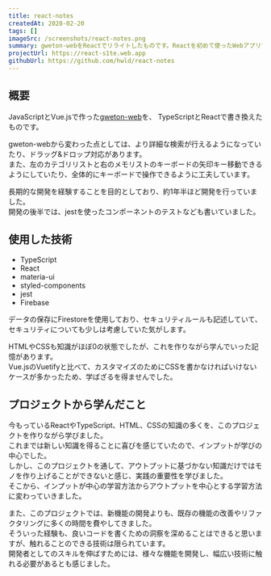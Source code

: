 ```yaml
---
title: react-notes
createdAt: 2020-02-20
tags: []
imageSrc: /screenshots/react-notes.png
summary: gweton-webをReactでリライトしたものです。Reactを初めて使ったWebアプリです。
projectUrl: https://react-s1te.web.app
githubUrl: https://github.com/hwld/react-notes
---
```


## 概要

JavaScriptとVue.jsで作った[gweton-web](/projects/gweton-web)を、
TypeScriptとReactで書き換えたものです。  

gweton-webから変わった点としては、より詳細な検索が行えるようになっていたり、ドラッグ&ドロップ対応があります。  
また、左のカテゴリリストと右のメモリストのキーボードの矢印キー移動できるようにしていたり、全体的にキーボードで操作できるように工夫しています。  

長期的な開発を経験することを目的としており、約1年半ほど開発を行っていました。  
開発の後半では、jestを使ったコンポーネントのテストなども書いていました。

## 使用した技術

- TypeScript
- React
- materia-ui
- styled-components
- jest
- Firebase

データの保存にFirestoreを使用しており、セキュリティルールも記述していて、セキュリティについても少しは考慮していた気がします。  

HTMLやCSSも知識がほぼ0の状態でしたが、これを作りながら学んでいった記憶があります。  
Vue.jsのVuetifyと比べて、カスタマイズのためにCSSを書かなければいけないケースが多かったため、学ばざるを得ませんでした。  

## プロジェクトから学んだこと

今もっているReactやTypeScript、HTML、CSSの知識の多くを、このプロジェクトを作りながら学びました。  
これまでは新しい知識を得ることに喜びを感じていたので、インプットが学びの中心でした。  
しかし、このプロジェクトを通して、アウトプットに基づかない知識だけではモノを作り上げることができないと感じ、実践の重要性を学びました。  
そこから、インプットが中心の学習方法からアウトプットを中心とする学習方法に変わっていきました。

また、このプロジェクトでは、新機能の開発よりも、既存の機能の改善やリファクタリングに多くの時間を費やしてきました。  
そういった経験も、良いコードを書くための洞察を深めることはできると思いますが、触れることのできる技術は限られています。  
開発者としてのスキルを伸ばすためには、様々な機能を開発し、幅広い技術に触れる必要があるとも感じました。
